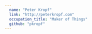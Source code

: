 ```yaml
---
  name: "Peter Kropf"
  link: "http://peterkropf.com"
  occupation_title: "Maker of Things"
  github: "pkropf"
---
```

